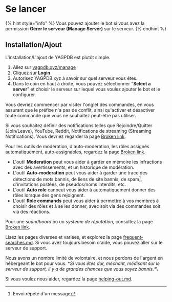 # Se lancer

{% hint style="info" %}
Vous pouvez ajouter le bot si vous avez la permission **Gérer le serveur (Manage Server)** sur le serveur.
{% endhint %}

## Installation/Ajout

L'installation/L'ajout de YAGPDB est plutôt simple.

1. Allez sur [yagpdb.xyz/manage](https://yagpdb.xyz/manage)
2. Cliquez sur **Login**
3. Autorisez YAGPDB.xyz à savoir sur quel serveur vous êtes.
4. Dans le coin en haut à droite, vous pouvez sélectionner "**Select a server**" et choisir le serveur sur lequel vous voulez ajouter le bot et le configurer.

Vous devriez commencer par visiter l'onglet des commandes, en vous assurant que le préfixe n'a pas de conflit, ainsi qu'activer et désactiver toute commande que vous ne souhaitez peut-être pas utiliser.

Si vous souhaitez définir des notifications telles que Rejoindre/Quitter (Join/Leave), YouTube, Reddit, Notifications de streaming (Streaming Notifications). Vous devriez regarder la page [Broken link](broken-reference "mention").

Pour les outils de modération, d'auto-modération, les rôles assignés automatiquement, auto-assignables, regardez la page [Broken link](broken-reference "mention").

* L'outil **Moderation** peut vous aider à garder en mémoire les infractions avec des avertissements, et un historique de modération.
* L'outil **Auto-moderation** peut vous aider à garder une trace des détections de mots bannis, de liens de site bannis, de spam[^1], d'invitations postées, de pseudos/noms interdits, etc.
* L'outil **Auto role** canpeut vous aider à automatiquement donner des rôles lorsque des gens rejoignent.
* L'outil **Role commands** peut vous aider à permettre à vos membres à choisir des rôles et à se les donner, avec soit via des commandes soit via des réactions.

Pour une _soundboard_ ou un _système de réputation_, consultez la page [Broken link](broken-reference "mention").

Lisez les pages diverses et variées, et explorez la page [frequent-searches.md](others/frequent-searches.md "mention"). Si vous avez toujours besoin d'aide, vous pouvez aller sur le serveur de support.

Nous avons un nombre limité de volontaire, et nous perdons de l'argent en hébergeant le bot pour vous. \*_Si vous êtes dur, méchant, médisant sur le serveur de support, il y a de grandes chances que vous soyez bannis.\*_\


Si vous voulez nous aider, regardez la page [helping-out.md](helping-out.md "mention").

[^1]: Envoi répété d'un message
